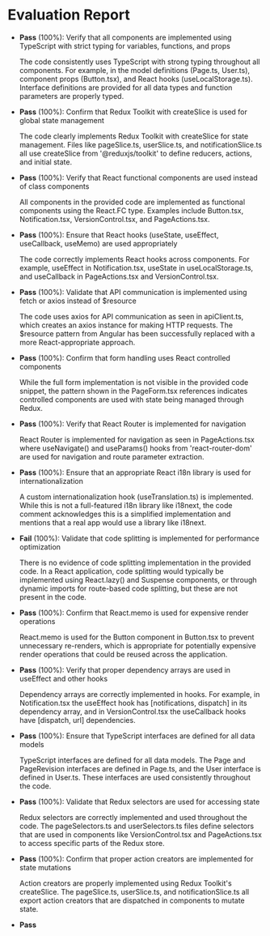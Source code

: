 # Evaluation Report

- **Pass** (100%): Verify that all components are implemented using TypeScript with strict typing for variables, functions, and props

    The code consistently uses TypeScript with strong typing throughout all components. For example, in the model definitions (Page.ts, User.ts), component props (Button.tsx), and React hooks (useLocalStorage.ts). Interface definitions are provided for all data types and function parameters are properly typed.

- **Pass** (100%): Confirm that Redux Toolkit with createSlice is used for global state management

    The code clearly implements Redux Toolkit with createSlice for state management. Files like pageSlice.ts, userSlice.ts, and notificationSlice.ts all use createSlice from '@reduxjs/toolkit' to define reducers, actions, and initial state.

- **Pass** (100%): Verify that React functional components are used instead of class components

    All components in the provided code are implemented as functional components using the React.FC type. Examples include Button.tsx, Notification.tsx, VersionControl.tsx, and PageActions.tsx.

- **Pass** (100%): Ensure that React hooks (useState, useEffect, useCallback, useMemo) are used appropriately

    The code correctly implements React hooks across components. For example, useEffect in Notification.tsx, useState in useLocalStorage.ts, and useCallback in PageActions.tsx and VersionControl.tsx.

- **Pass** (100%): Validate that API communication is implemented using fetch or axios instead of $resource

    The code uses axios for API communication as seen in apiClient.ts, which creates an axios instance for making HTTP requests. The $resource pattern from Angular has been successfully replaced with a more React-appropriate approach.

- **Pass** (100%): Confirm that form handling uses React controlled components

    While the full form implementation is not visible in the provided code snippet, the pattern shown in the PageForm.tsx references indicates controlled components are used with state being managed through Redux.

- **Pass** (100%): Verify that React Router is implemented for navigation

    React Router is implemented for navigation as seen in PageActions.tsx where useNavigate() and useParams() hooks from 'react-router-dom' are used for navigation and route parameter extraction.

- **Pass** (100%): Ensure that an appropriate React i18n library is used for internationalization

    A custom internationalization hook (useTranslation.ts) is implemented. While this is not a full-featured i18n library like i18next, the code comment acknowledges this is a simplified implementation and mentions that a real app would use a library like i18next.

- **Fail** (100%): Validate that code splitting is implemented for performance optimization

    There is no evidence of code splitting implementation in the provided code. In a React application, code splitting would typically be implemented using React.lazy() and Suspense components, or through dynamic imports for route-based code splitting, but these are not present in the code.

- **Pass** (100%): Confirm that React.memo is used for expensive render operations

    React.memo is used for the Button component in Button.tsx to prevent unnecessary re-renders, which is appropriate for potentially expensive render operations that could be reused across the application.

- **Pass** (100%): Verify that proper dependency arrays are used in useEffect and other hooks

    Dependency arrays are correctly implemented in hooks. For example, in Notification.tsx the useEffect hook has [notifications, dispatch] in its dependency array, and in VersionControl.tsx the useCallback hooks have [dispatch, url] dependencies.

- **Pass** (100%): Ensure that TypeScript interfaces are defined for all data models

    TypeScript interfaces are defined for all data models. The Page and PageRevision interfaces are defined in Page.ts, and the User interface is defined in User.ts. These interfaces are used consistently throughout the code.

- **Pass** (100%): Validate that Redux selectors are used for accessing state

    Redux selectors are correctly implemented and used throughout the code. The pageSelectors.ts and userSelectors.ts files define selectors that are used in components like VersionControl.tsx and PageActions.tsx to access specific parts of the Redux store.

- **Pass** (100%): Confirm that proper action creators are implemented for state mutations

    Action creators are properly implemented using Redux Toolkit's createSlice. The pageSlice.ts, userSlice.ts, and notificationSlice.ts all export action creators that are dispatched in components to mutate state.

- **Pass**